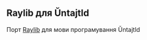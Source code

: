 ##  Raylib для Ŭntajtld
Порт [Raylib](https://github.com/raysan5/raylib) для мови програмування Ŭntajtld
